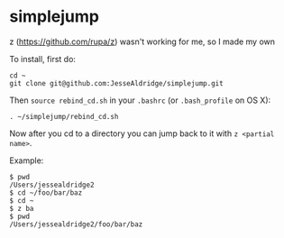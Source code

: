simplejump
==========

z (https://github.com/rupa/z) wasn't working for me, so I made my own


To install, first do:

    cd ~
    git clone git@github.com:JesseAldridge/simplejump.git


Then `source rebind_cd.sh` in your `.bashrc` (or `.bash_profile` on OS X):

    . ~/simplejump/rebind_cd.sh


Now after you cd to a directory you can jump back to it with `z <partial name>`.

Example:

    $ pwd
    /Users/jessealdridge2
    $ cd ~/foo/bar/baz
    $ cd ~
    $ z ba
    $ pwd
    /Users/jessealdridge2/foo/bar/baz
